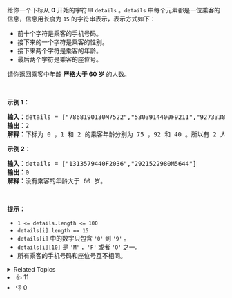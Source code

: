 <p>给你一个下标从 <strong>0</strong>&nbsp;开始的字符串&nbsp;<code>details</code>&nbsp;。<code>details</code>&nbsp;中每个元素都是一位乘客的信息，信息用长度为 <code>15</code>&nbsp;的字符串表示，表示方式如下：</p>

<ul> 
 <li>前十个字符是乘客的手机号码。</li> 
 <li>接下来的一个字符是乘客的性别。</li> 
 <li>接下来两个字符是乘客的年龄。</li> 
 <li>最后两个字符是乘客的座位号。</li> 
</ul>

<p>请你返回乘客中年龄 <strong>严格大于 60 岁</strong>&nbsp;的人数。</p>

<p>&nbsp;</p>

<p><strong>示例 1：</strong></p>

<pre>
<b>输入：</b>details = ["7868190130M7522","5303914400F9211","9273338290F4010"]
<b>输出：</b>2
<b>解释：</b>下标为 0 ，1 和 2 的乘客年龄分别为 75 ，92 和 40 。所以有 2 人年龄大于 60 岁。
</pre>

<p><strong>示例 2：</strong></p>

<pre>
<b>输入：</b>details = ["1313579440F2036","2921522980M5644"]
<b>输出：</b>0
<b>解释：</b>没有乘客的年龄大于 60 岁。
</pre>

<p>&nbsp;</p>

<p><strong>提示：</strong></p>

<ul> 
 <li><code>1 &lt;= details.length &lt;= 100</code></li> 
 <li><code>details[i].length == 15</code></li> 
 <li><code>details[i]</code>&nbsp;中的数字只包含&nbsp;<code>'0'</code>&nbsp;到&nbsp;<code>'9'</code>&nbsp;。</li> 
 <li><code>details[i][10]</code>&nbsp;是 <code>'M'</code>&nbsp;，<code>'F'</code>&nbsp;或者&nbsp;<code>'O'</code>&nbsp;之一。</li> 
 <li>所有乘客的手机号码和座位号互不相同。</li> 
</ul>

<div><details><summary>Related Topics</summary><div><li>数组</li><li>字符串</li></div></details></div>
<div><li>👍 11</li><li>👎 0</li></div>